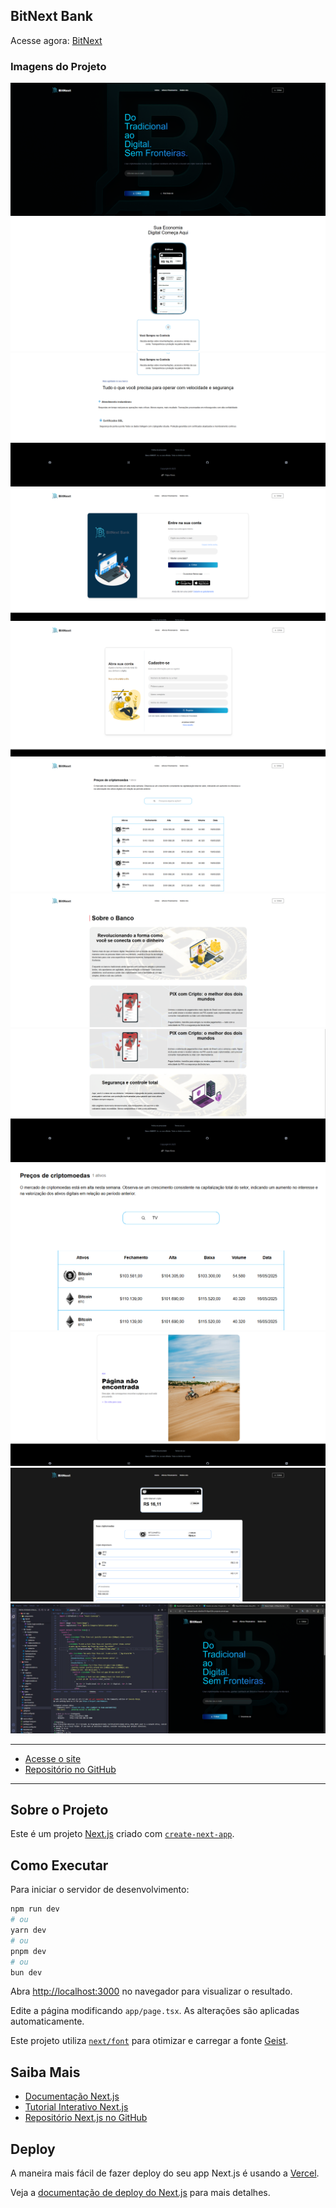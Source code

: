 ## BitNext Bank

Acesse agora: [BitNext](https://atividade-ativa-iesb-2025-pisu.vercel.app/)

### Imagens do Projeto

<div>
    <img src="public/imagem-01.png" alt="Imagem 1"/>
    <img src="public/imagem-02.png" alt="Imagem 2"/>
    <img src="public/imagem-03.png" alt="Imagem 3"/>
    <img src="public/imagem-04.png" alt="Imagem 4"/>
    <img src="public/imagem-05.png" alt="Imagem 5"/>
    <img src="public/imagem-06.png" alt="Imagem 6"/>
    <img src="public/imagem-07.png" alt="Imagem 7"/>
    <img src="public/imagem-08.png" alt="Imagem 8"/>
    <img src="public/imagem-09.png" alt="Imagem 9"/>
    <img src="public/imagem-10.png" alt="Imagem 10"/>
    <img src="public/imagem-11.png" alt="Imagem 11"/>
    <img src="public/imagem-12.png" alt="Imagem 12"/>
</div>

---

- [Acesse o site](https://atividade-ativa-iesb-2025-pisu.vercel.app/)
- [Repositório no GitHub](https://github.com/Filipe520/Atividade-Ativa_IESB_2025)

---

## Sobre o Projeto

Este é um projeto [Next.js](https://nextjs.org) criado com [`create-next-app`](https://nextjs.org/docs/app/api-reference/cli/create-next-app).

## Como Executar

Para iniciar o servidor de desenvolvimento:

```bash
npm run dev
# ou
yarn dev
# ou
pnpm dev
# ou
bun dev
```

Abra [http://localhost:3000](http://localhost:3000) no navegador para visualizar o resultado.

Edite a página modificando `app/page.tsx`. As alterações são aplicadas automaticamente.

Este projeto utiliza [`next/font`](https://nextjs.org/docs/app/building-your-application/optimizing/fonts) para otimizar e carregar a fonte [Geist](https://vercel.com/font).

## Saiba Mais

- [Documentação Next.js](https://nextjs.org/docs)
- [Tutorial Interativo Next.js](https://nextjs.org/learn)
- [Repositório Next.js no GitHub](https://github.com/vercel/next.js)

## Deploy

A maneira mais fácil de fazer deploy do seu app Next.js é usando a [Vercel](https://vercel.com/new?utm_medium=default-template&filter=next.js&utm_source=create-next-app&utm_campaign=create-next-app-readme).

Veja a [documentação de deploy do Next.js](https://nextjs.org/docs/app/building-your-application/deploying) para mais detalhes.
